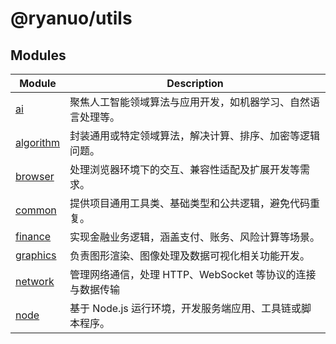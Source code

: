 # @ryanuo/utils

## Modules

| Module | Description |
| ------ | ------ |
| [ai](ai/index.md) | 聚焦人工智能领域算法与应用开发，如机器学习、自然语言处理等。 |
| [algorithm](algorithm/index.md) | 封装通用或特定领域算法，解决计算、排序、加密等逻辑问题。 |
| [browser](browser/index.md) | 处理浏览器环境下的交互、兼容性适配及扩展开发等需求。 |
| [common](common/index.md) | 提供项目通用工具类、基础类型和公共逻辑，避免代码重复。 |
| [finance](finance/index.md) | 实现金融业务逻辑，涵盖支付、账务、风险计算等场景。 |
| [graphics](graphics/index.md) | 负责图形渲染、图像处理及数据可视化相关功能开发。 |
| [network](network/index.md) | 管理网络通信，处理 HTTP、WebSocket 等协议的连接与数据传输 |
| [node](node/index.md) | 基于 Node.js 运行环境，开发服务端应用、工具链或脚本程序。 |

